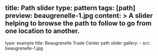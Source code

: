 title: Path slider
type: pattern
tags: [path]
preview: beaugrenelle-1.jpg
content: >
    A slider helping to browse the path to follow to go from one location to another.
---
type: example
title: Beaugrenelle Trade Center path slider
gallery:
    - src: beaugrenelle-1.jpg

